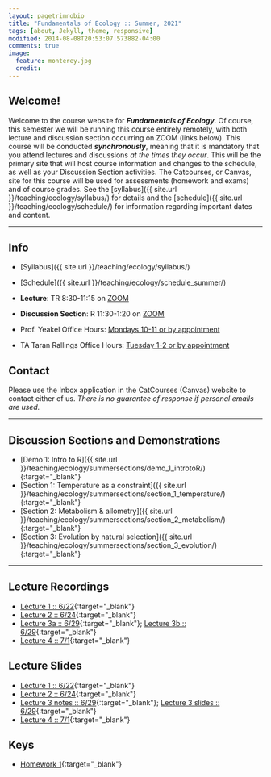 ```yaml
---
layout: pagetrimnobio
title: "Fundamentals of Ecology :: Summer, 2021"
tags: [about, Jekyll, theme, responsive]
modified: 2014-08-08T20:53:07.573882-04:00
comments: true
image:
  feature: monterey.jpg
  credit:
---
```


## Welcome!
Welcome to the course website for ***Fundamentals of Ecology***. Of course, this semester we will be running this course entirely remotely, with both lecture and discussion section occurring on ZOOM (links below). This course will be conducted ***synchronously***, meaning that it is mandatory that you attend lectures and discussions *at the times they occur*. This will be the primary site that will host course information and changes to the schedule, as well as your Discussion Section activities. The Catcourses, or Canvas, site for this course will be used for assessments (homework and exams) and of course grades. See the [syllabus]({{ site.url }}/teaching/ecology/syllabus/) for details and the [schedule]({{ site.url }}/teaching/ecology/schedule/) for information regarding important dates and content.

---

## Info
*	[Syllabus]({{ site.url }}/teaching/ecology/syllabus/)  
* [Schedule]({{ site.url }}/teaching/ecology/schedule_summer/)  

*	**Lecture**: TR 8:30-11:15 on [ZOOM](https://ucmerced.zoom.us/j/88378477222)  
*	**Discussion Section**: R 11:30-1:20 on [ZOOM](https://ucmerced.zoom.us/j/89614080974)

*	Prof. Yeakel Office Hours: [Mondays 10-11 or by appointment](https://ucmerced.zoom.us/j/87600225759)  
*	TA Taran Rallings Office Hours: [Tuesday 1-2 or by appointment](https://ucmerced.zoom.us/j/88401001197)  

## Contact
Please use the Inbox application in the CatCourses (Canvas) website to contact either of us. *There is no guarantee of response if personal emails are used.*

---

## Discussion Sections and Demonstrations
* [Demo 1: Intro to R]({{ site.url }}/teaching/ecology/summersections/demo_1_introtoR/){:target="_blank"}  
* [Section 1: Temperature as a constraint]({{ site.url }}/teaching/ecology/summersections/section_1_temperature/){:target="_blank"}  
* [Section 2: Metabolism & allometry]({{ site.url }}/teaching/ecology/summersections/section_2_metabolism/){:target="_blank"}  
* [Section 3: Evolution by natural selection]({{ site.url }}/teaching/ecology/summersections/section_3_evolution/){:target="_blank"}

---

## Lecture Recordings
* [Lecture 1 :: 6/22](https://ucmerced.box.com/s/m93lnwkd6ywha9h50bsd72js43nuauc1){:target="_blank"}   
* [Lecture 2 :: 6/24](https://ucmerced.box.com/s/nawj4u8oaazat9nzmxgwdp6plpn4dyhc){:target="_blank"}  
* [Lecture 3a :: 6/29](https://ucmerced.box.com/s/4m7k5w48ibfga9t270fuzoqad1tglys7){:target="_blank"}; [Lecture 3b :: 6/29](https://ucmerced.box.com/s/vc5ki6rxa9t6ulw89d5x98ejjajlpxpm){:target="_blank"}  
* [Lecture 4 :: 7/1](https://ucmerced.box.com/s/tkceytrmck1fl7muq0po076k6aoczd8v){:target="_blank"}  


## Lecture Slides
* [Lecture 1 :: 6/22](https://ucmerced.box.com/s/yoz5vwxnzg2rpbfgbxwbjfu4zalnyq85){:target="_blank"}  
* [Lecture 2 :: 6/24](https://ucmerced.box.com/s/4sd77mloba3vof3izqtfvcaovzefcudo){:target="_blank"}  
* [Lecture 3 notes :: 6/29](https://ucmerced.box.com/s/8ttqi8wvz8hy8nogvssq0rtzi187valy){:target="_blank"}; [Lecture 3 slides :: 6/29](https://ucmerced.box.com/s/k93scigxhbvjp1nxck8adnisqkc8xudf){:target="_blank"}
* [Lecture 4 :: 7/1](https://ucmerced.box.com/s/5rksgy58p1yn9knkdyb1dvdkauwqy6pv){:target="_blank"}  


## Keys
* [Homework 1](https://ucmerced.box.com/s/t8x44jw6z51yy2xyxwodmuawpwe0k4jd){:target="_blank"}  